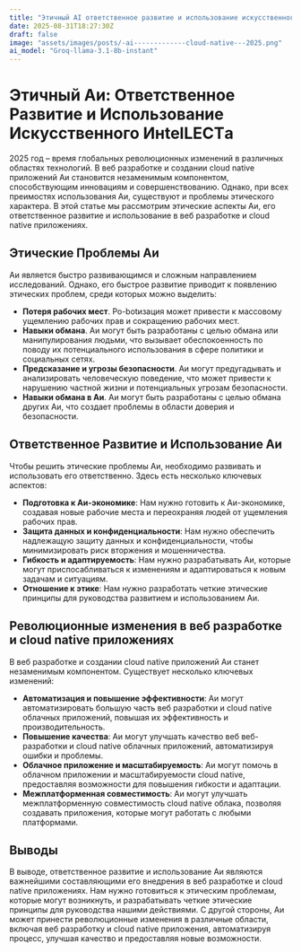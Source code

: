 ```yaml
---
title: "Этичный AI ответственное развитие и использование искусственного интеллекта революционные изменения в веб разработке и cloud native приложениях в 2025"
date: 2025-08-31T18:27:30Z
draft: false
image: "assets/images/posts/-ai-------------cloud-native---2025.png"
ai_model: "Groq-llama-3.1-8b-instant"
---
```


**Этичный Аи: Ответственное Развитие и Использование Искусственного ИнtelLECTа**
=====================================

2025 год – время глобальных революционных изменений в различных областях технологий. В веб разработке и создании cloud native приложений Аи становится незаменимым компонентом, способствующим инновациям и совершенствованию. Однако, при всех преимостях использования Аи, существуют и проблемы этического характера. В этой статье мы рассмотрим этические аспекты Аи, его ответственное развитие и использование в веб разработке и cloud native приложениях.

**Этические Проблемы Аи**
------------------------

Аи является быстро развивающимся и сложным направлением исследований. Однако, его быстрое развитие приводит к появлению этических проблем, среди которых можно выделить:

*   **Потеря рабочих мест**. Ро-botизация может привести к массовому ущемлению рабочих прав и сокращению рабочих мест.
*   **Навыки обмана**. Аи могут быть разработаны с целью обмана или манипулирования людьми, что вызывает обеспокоенность по поводу их потенциального использования в сфере политики и социальных сетях.
*   **Предсказание и угрозы безопасности**. Аи могут предугадывать и анализировать человеческую поведение, что может привести к нарушению частной жизни и потенциальных угрозам безопасности.
*   **Навыки обмана в Аи**. Аи могут быть разработаны с целью обмана других Аи, что создает проблемы в области доверия и безопасности.

**Ответственное Развитие и Использование Аи**
--------------------------------------

Чтобы решить этические проблемы Аи, необходимо развивать и использовать его ответственно. Здесь есть несколько ключевых аспектов:

*   **Подготовка к Аи-экономике**: Нам нужно готовить к Аи-экономике, создавая новые рабочие места и переохраняя людей от ущемления рабочих прав.
*   **Защита данных и конфиденциальности**: Нам нужно обеспечить надлежащую защиту данных и конфиденциальности, чтобы минимизировать риск вторжения и мошенничества.
*   **Гибкость и адаптируемость**: Нам нужно разрабатывать Аи, которые могут приспосабливаться к изменениям и адаптироваться к новым задачам и ситуациям.
*   **Отношение к этике**: Нам нужно разработать четкие этические принципы для руководства развитием и использованием Аи.

**Революционные изменения в веб разработке и cloud native приложениях**
---------------------------------------------------------

В веб разработке и создании cloud native приложений Аи станет незаменимым компонентом. Существует несколько ключевых изменений:

*   **Автоматизация и повышение эффективности**: Аи могут автоматизировать большую часть веб разработки и cloud native облачных приложений, повышая их эффективность и производительность.
*   **Повышение качества**: Аи могут улучшать качество веб веб-разработки и cloud native облачных приложений, автоматизируя ошибки и проблемы.
*   **Облачное приложение и масштабируемость**: Аи могут помочь в облачном приложении и масштабируемости cloud native, предоставляя возможности для повышения гибкости и адаптации.
*   **Межплатформенная совместимость**: Аи могут улучшать межплатформенную совместимость cloud native облака, позволяя создавать приложения, которые могут работать с любыми платформами.

**Выводы**
----------

В выводе, ответственное развитие и использование Аи являются важнейшими составляющими его внедрения в веб разработке и cloud native приложениях. Нам нужно готовиться к этическим проблемам, которые могут возникнуть, и разрабатывать четкие этические принципы для руководства нашими действиями. С другой стороны, Аи может принести революционные изменения в различные области, включая веб разработку и cloud native приложения, автоматизируя процесс, улучшая качество и предоставляя новые возможности.

